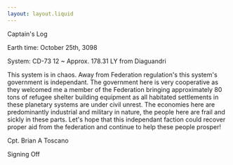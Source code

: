 ```yaml
---
layout: layout.liquid
---
```

Captain's Log 

Earth time: October 25th, 3098

System: CD-73 12 ~ Approx. 178.31 LY from Diaguandri 

This system is in chaos. Away from Federation regulation's this system's government is independant. The government here is very cooperative as they welcomed me a member of the Federation bringing approximately 80 tons of refugee shelter building equipment as all habitated settlements in these planetary systems are under civil unrest. The economies here are predominantly industrial and military in nature, the people here are frail and sickly in these parts. Let's hope that this independant faction could recover proper aid from the federation and continue to help these people prosper!

Cpt. Brian A Toscano 

Signing Off